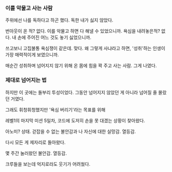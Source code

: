 
### 이를 악물고 사는 사람
주위에선 나를 독하다고 하곤 했다. 독한 내가 싫지 않았다.

번아웃이 온 적? 없다.  이를 악물고 하면 다 해낼 수 있었으니까. 욕심을 내려놓은적? 없다. 내 손에 주어진 어느 것도 놓기 싫었으니까.

쓰고보니 고집불통 욕심쟁이 같은데. 맞다. 왜 그렇게 사냐라고 하면, '성취'하는 인생이 가장 매력적이게 보였으니까.

매순간 성취하며 넘어지지 않기 위해 온 몸에 힘을 꽉 주고 사는 사람.  그게 나였다.

### 제대로 넘어지는 법

하지만 이 곳에는 돌부리 투성이었다. 그동안 넘어지지 않았던 게 아니라 넘어질 줄 몰랐던 거였다.

그래도 휘청휘청했지만 '욕심 버리기'라는 목표를 위해

레벨1의 마지막 미션 5일차, 코드에 도저히 손을 못 대겠는 상황이 찾아왔다.

아노미? 상태. 걷잡을 수 없는 불안감과 나 자신에 대한 실망감. 열등감.


다시 모든 게 제자리로 돌아왔다.

몇 주간 눌러왔던 불안감. 열등감. 


크루들을 보는데 억지로라도 웃기가 어려웠다.
